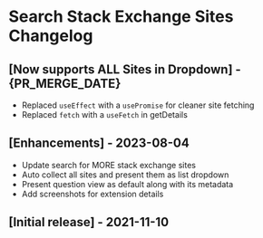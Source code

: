 # Search Stack Exchange Sites Changelog

## [Now supports ALL Sites in Dropdown] - {PR_MERGE_DATE}

- Replaced `useEffect` with a `usePromise` for cleaner site fetching
- Replaced `fetch` with a `useFetch` in getDetails

## [Enhancements] - 2023-08-04

- Update search for MORE stack exchange sites
- Auto collect all sites and present them as list dropdown
- Present question view as default along with its metadata
- Add screenshots for extension details

## [Initial release] - 2021-11-10
